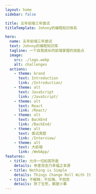 ```yaml
---
layout: home
sidebar: false

title: 五年前端三年面试
titleTemplate: Johnny的编程知识体系

hero:
  name: 五年前端三年面试
  text: Johnny的编程知识库
  tagline: 一个自我成长的前端掌握的技能点
  image:
    src: ./logo.webp
    alt: challenges
  actions:
    - theme: brand
      text: Introduction
      link: /Introduction/
    - theme: alt
      text: JavaScript
      link: /JavaScript/
    - theme: alt
      text: React
      link: /React/
    - theme: alt
      text: BackEnd
      link: /BackEnd/
    - theme: alt
      text: 面试真题
      link: /Interview/
    - theme: alt
      text: 大前端
      link: /WebApp/
features:
  - title: 允许一切如其所是
    details: 参差百态乃幸福之本源
  - title: Nothing is Simple
    details: Things Change Roll With It
  - title: 不解释，不后悔，不抱怨
    details: 除了生死，都是小事
---
```





<!-- 
<style>
:root {
  --vp-home-hero-name-color: transparent;
  --vp-home-hero-name-background: -webkit-linear-gradient(120deg, #bd34fe 30%, #41d1ff);

  --vp-home-hero-image-background-image: linear-gradient(-45deg, #bd34fe 50%, #47caff 50%);
  --vp-home-hero-image-filter: blur(44px);
}

@media (min-width: 640px) {
  :root {
    --vp-home-hero-image-filter: blur(56px);
  }
}

@media (min-width: 960px) {
  :root {
    --vp-home-hero-image-filter: blur(68px);
  }
}
</style> -->
